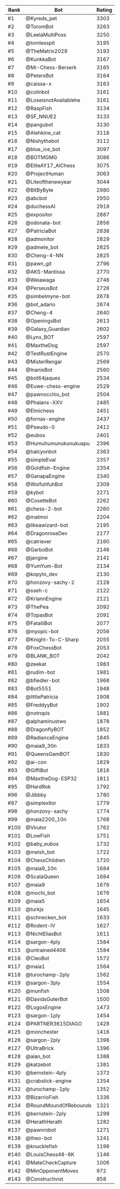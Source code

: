 Rank|Bot|Rating
---|---|---
#1|@Kyreds_pet|3303
#2|@ToromBot|3263
#3|@LeelaMultiPoss|3250
#4|@tomlesspit|3195
#5|@TheMatrix2029|3193
#6|@KunkkaBot|3167
#7|@Mr-Chess-Berserk|3165
#8|@PetersBot|3164
#9|@caissa-x|3163
#10|@colinbot|3161
#11|@LoseisnotAvailablehe|3161
#12|@RaspFish|3134
#13|@SF_NNUE2|3133
#14|@pangubot|3130
#15|@Alehkine_cat|3118
#16|@Nishythebot|3112
#17|@blue_ice_bot|3097
#18|@BOTMGMG|3086
#19|@EliteAY17_AIChess|3075
#20|@ProjectHuman|3063
#21|@Liteofthenewyear|3044
#22|@BitByByte|2980
#23|@abcbot|2950
#24|@duchessAI|2919
#25|@expositor|2887
#26|@odonata-bot|2856
#27|@PatriciaBot|2838
#28|@admonitor|2829
#29|@admete_bot|2825
#30|@Cheng-4-NN|2825
#31|@pawn_git|2796
#32|@AKS-Mantissa|2770
#33|@Weiawaga|2746
#34|@PerseusBot|2726
#35|@simbelmyne-bot|2678
#36|@bot_adario|2674
#37|@Cheng-4|2640
#38|@OpeningsBot|2613
#39|@Galaxy_Guardian|2602
#40|@Lynx_BOT|2597
#41|@MaxtheDog|2597
#42|@TestRustEngine|2570
#43|@MisterRengar|2569
#44|@InanisBot|2560
#45|@bot64jaques|2534
#46|@Euwe-chess-engine|2529
#47|@pawnocchio_bot|2504
#48|@Phalanx-XXV|2485
#49|@Elmichess|2451
#50|@fornax-engine|2437
#51|@Pseudo-0|2412
#52|@eubos|2401
#53|@Humuhumunukunukuapu|2396
#54|@halcyonbot|2363
#55|@simpleEval|2357
#56|@Goldfish-Engine|2354
#57|@GanapaEngine|2340
#58|@WolfuhfuhBot|2309
#59|@kybot|2271
#60|@CosetteBot|2262
#61|@chess-2-bot|2260
#62|@matmoi|2204
#63|@likeawizard-bot|2195
#64|@DragonroseDev|2177
#65|@catriever|2160
#66|@GarboBot|2146
#67|@jangine|2141
#68|@YumYum-Bot|2134
#69|@kopyto_dev|2130
#70|@honzovy-sachy-2|2128
#71|@sseh-c|2122
#72|@KriannEngine|2121
#73|@ThePea|2092
#74|@TopasBot|2091
#75|@FataliiBot|2077
#76|@myopic-bot|2056
#77|@Knight-To-C-Sharp|2055
#78|@FoxChessBot|2053
#79|@BLANK_BOT|2042
#80|@zeekat|1983
#81|@rudim-bot|1981
#82|@bfiedler-bot|1968
#83|@Bot5551|1948
#84|@littlePatricia|1908
#85|@FreddyyBot|1902
#86|@notropis|1881
#87|@alphaminustwo|1878
#88|@DragonflyBOT|1852
#89|@RadianceEngine|1845
#90|@maia9_30n|1833
#91|@QueensGamBOT|1830
#92|@ai-con|1829
#93|@GiffiBot|1816
#94|@MaxtheDog-ESP32|1811
#95|@HardRok|1792
#96|@Jibbby|1780
#97|@simplexitor|1779
#98|@honzovy-sachy|1774
#99|@maia2200_10n|1768
#100|@Virutor|1762
#101|@LowFish|1751
#102|@baby_eubos|1732
#103|@melsh_bot|1722
#104|@ChessChildren|1720
#105|@maia9_10n|1684
#106|@ScalaQueen|1684
#107|@maia9|1676
#108|@mochi_bot|1676
#109|@maia5|1654
#110|@turkjs|1645
#111|@schnecken_bot|1633
#112|@Rodent-IV|1627
#113|@NichtEliasBot|1611
#114|@sargon-4ply|1584
#115|@untrained4406|1584
#116|@CleoBot|1572
#117|@maia1|1564
#118|@turochamp-2ply|1562
#119|@sargon-3ply|1554
#120|@munfish|1508
#121|@DavidsGuterBot|1500
#122|@LogosEngine|1473
#123|@sargon-1ply|1454
#124|@PARTNER3615DIAGO|1428
#125|@monchester|1416
#126|@sargon-2ply|1398
#127|@UltraBrick|1396
#128|@alan_bot|1388
#129|@katzebot|1381
#130|@bernstein-4ply|1372
#131|@crabstick-engine|1354
#132|@turochamp-1ply|1352
#133|@BizarrioFish|1336
#134|@RoundMoundOfRebounds|1321
#135|@bernstein-2ply|1299
#136|@HerathHerath|1282
#137|@pawnrobot|1271
#138|@theo-bot|1241
#139|@knucklefish|1198
#140|@LouisChess48-6K|1146
#141|@MateCheckCapture|1006
#142|@MinOpponentMoves|972
#143|@Constructivist|858
